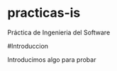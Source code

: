 practicas-is
============

Práctica de Ingenieria del Software

#Introduccion

Introducimos algo para probar
